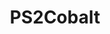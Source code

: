---
title: PS2Cobalt
crosslinks:
- Planetside
- MillerPlanetside
- Connery
- harasser
- raerth
- Serendipity
- germany
- Planetmens
- weed
---